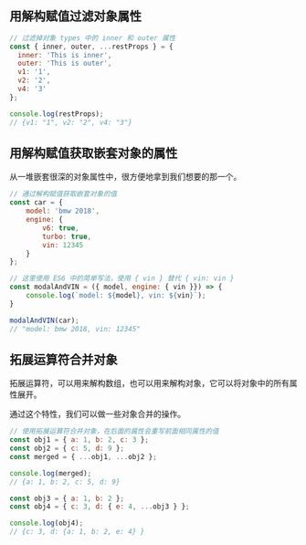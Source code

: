 ## 用解构赋值过滤对象属性
```javascript
// 过滤掉对象 types 中的 inner 和 outer 属性
const { inner, outer, ...restProps } = {
  inner: 'This is inner',
  outer: 'This is outer',
  v1: '1',
  v2: '2',
  v4: '3'
};

console.log(restProps);
// {v1: "1", v2: "2", v4: "3"}
```

## 用解构赋值获取嵌套对象的属性  
从一堆嵌套很深的对象属性中，很方便地拿到我们想要的那一个。  
```javascript
// 通过解构赋值获取嵌套对象的值
const car = {
    model: 'bmw 2018',
    engine: {
        v6: true,
        turbo: true,
        vin: 12345
    }
};

// 这里使用 ES6 中的简单写法，使用 { vin } 替代 { vin: vin }
const modalAndVIN = ({ model, engine: { vin }}) => {
    console.log(`model: ${model}, vin: ${vin}`);
}

modalAndVIN(car);
// "model: bmw 2018, vin: 12345"
```

## 拓展运算符合并对象  
拓展运算符，可以用来解构数组，也可以用来解构对象，它可以将对象中的所有属性展开。

通过这个特性，我们可以做一些对象合并的操作。  
```javascript
// 使用拓展运算符合并对象，在后面的属性会重写前面相同属性的值
const obj1 = { a: 1, b: 2, c: 3 };
const obj2 = { c: 5, d: 9 };
const merged = { ...obj1, ...obj2 };

console.log(merged);
// {a: 1, b: 2, c: 5, d: 9}

const obj3 = { a: 1, b: 2 };
const obj4 = { c: 3, d: { e: 4, ...obj3 } };

console.log(obj4);
// {c: 3, d: {a: 1, b: 2, e: 4} }
```